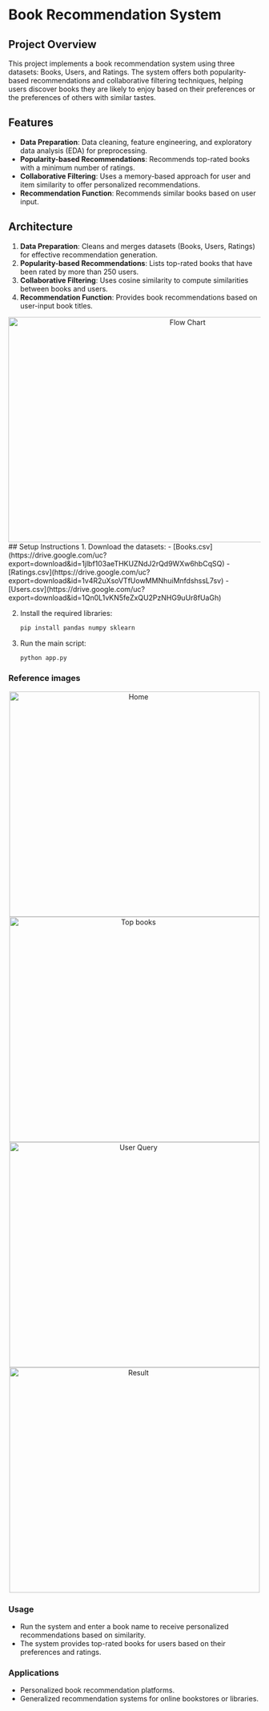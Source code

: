 # Book Recommendation System

## Project Overview
This project implements a book recommendation system using three datasets: Books, Users, and Ratings. The system offers both popularity-based recommendations and collaborative filtering techniques, helping users discover books they are likely to enjoy based on their preferences or the preferences of others with similar tastes.

## Features
- **Data Preparation**: Data cleaning, feature engineering, and exploratory data analysis (EDA) for preprocessing.
- **Popularity-based Recommendations**: Recommends top-rated books with a minimum number of ratings.
- **Collaborative Filtering**: Uses a memory-based approach for user and item similarity to offer personalized recommendations.
- **Recommendation Function**: Recommends similar books based on user input.
  
## Architecture
1. **Data Preparation**: Cleans and merges datasets (Books, Users, Ratings) for effective recommendation generation.
2. **Popularity-based Recommendations**: Lists top-rated books that have been rated by more than 250 users.
3. **Collaborative Filtering**: Uses cosine similarity to compute similarities between books and users.
4. **Recommendation Function**: Provides book recommendations based on user-input book titles.
<div align="center">
  <img src="https://github.com/user-attachments/assets/18d04e6b-e607-44d5-8f44-7d4d3e09e171" alt="Flow Chart" width="700" height="450">
</div>
## Setup Instructions
1. Download the datasets:
   - [Books.csv](https://drive.google.com/uc?export=download&id=1jlbf103aeTHKUZNdJ2rQd9WXw6hbCqSQ)
   - [Ratings.csv](https://drive.google.com/uc?export=download&id=1v4R2uXsoVTfUowMMNhuiMnfdshssL7sv)
   - [Users.csv](https://drive.google.com/uc?export=download&id=1Qn0L1vKN5feZxQU2PzNHG9uUr8fUaGh)

2. Install the required libraries:
   ```bash
   pip install pandas numpy sklearn
3. Run the main script:
   ```bash
   python app.py
### Reference images  
<div align="center">
  <img src="https://github.com/user-attachments/assets/0d35f734-b630-4f8d-949e-4740b0a3da6c" alt="Home" width="500" height="450">
  <img src="https://github.com/user-attachments/assets/bc0a5880-cfdf-40e3-bf52-8f3c4593344d" alt="Top books" width="500" height="450">
</div>
<div align="center">
  <img src="https://github.com/user-attachments/assets/bf917af8-3321-4179-b64e-97385ff22d47" alt="User Query" width="500" height="450">
  <img src="https://github.com/user-attachments/assets/ee4a730f-30b9-47e4-8b15-7b44dcb54624" alt="Result" width="500" height="450">
</div>

### Usage
- Run the system and enter a book name to receive personalized recommendations based on similarity.
- The system provides top-rated books for users based on their preferences and ratings.

### Applications
- Personalized book recommendation platforms.
- Generalized recommendation systems for online bookstores or libraries.
